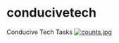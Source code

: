 # conducivetech
Conducive Tech Tasks
[![counts.jpg](https://i.postimg.cc/C52jycC3/counts.jpg)](https://postimg.cc/xNKkMy45)
